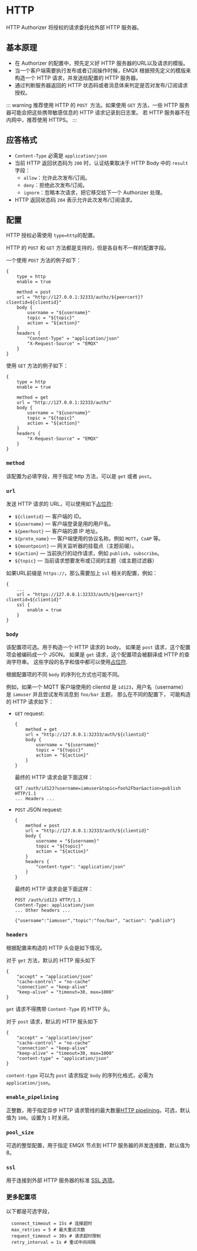 # HTTP

HTTP Authorizer 将授权的请求委托给外部 HTTP 服务器。

## 基本原理

* 在 Authorizer 的配置中，预先定义好 HTTP 服务器的URL以及请求的模版。
* 当一个客户端需要执行发布或者订阅操作时候，EMQX 根据预先定义的模版来构造一个 HTTP 请求，并发送给配置的 HTTP 服务器。
* 通过判断服务器返回的 HTTP 状态码或者消息体来判定是否对发布/订阅请求授权。

::: warning
推荐使用 HTTP 的 `POST `方法。如果使用 `GET` 方法，一些 HTTP 服务器可能会把这些携带敏感信息的 HTTP 请求记录到日志里。
若 HTTP 服务器不在内网中，推荐使用 HTTPS。
:::

## 应答格式

- `Content-Type` 必需是 `application/json`
- 当前 HTTP 返回状态码为 `200` 时，认证结果取决于 HTTP Body 中的 `result` 字段：
    - `allow`：允许此次发布/订阅。
    - `deny`：拒绝此次发布/订阅。
    - `ignore`：忽略本次请求，把它移交给下一个 Authorizer 处理。
- HTTP 返回状态码 `204` 表示允许此次发布/订阅请求。


## 配置

HTTP 授权必需使用 `type=http`的配置。

HTTP 的 `POST` 和 `GET` 方法都是支持的，但是各自有不一样的配置字段。

一个使用 `POST` 方法的例子如下：

```
{
    type = http
    enable = true

    method = post
    url = "http://127.0.0.1:32333/authz/${peercert}?clientid=${clientid}"
    body {
        username = "${username}"
        topic = "${topic}"
        action = "${action}"
    }
    headers {
        "Content-Type" = "application/json"
        "X-Request-Source" = "EMQX"
    }
}
```

使用 `GET` 方法的例子如下：

```
{
    type = http
    enable = true

    method = get
    url = "http://127.0.0.1:32333/authz"
    body {
        username = "${username}"
        topic = "${topic}"
        action = "${action}"
    }
    headers {
        "X-Request-Source" = "EMQX"
    }
}
```

### `method`

该配置为必填字段，用于指定 http 方法，可以是 `get` 或者 `post`。 

### `url`

发送 HTTP 请求的 URL，可以使用如下[占位符](./authz.md#authorizer-配置中的占位符):

* `${clientid}` — 客户端的 ID。
* `${username}` — 客户端登录是用的用户名。
* `${peerhost}` — 客户端的源 IP 地址。
* `${proto_name}` — 客户端使用的协议名称。例如 `MQTT`，`CoAP` 等。
* `${mountpoint}` — 网关监听器的挂载点（主题前缀）。
* `${action}` — 当前执行的动作请求，例如 `publish`，`subscribe`。
* `${topic}` — 当前请求想要发布或订阅的主题（或主题过滤器）

如果URL前缀是 `https://`，那么需要加上 `ssl` 相关的配置，例如：

```
{
    ...
    url = "https://127.0.0.1:32333/auth/${peercert}?clientid=${clientid}"
    ssl {
        enable = true
    }
}

```

### `body`

该配置项可选。用于构造一个 HTTP 请求的 body。
如果是 `post` 请求，这个配置项会被编码成一个 JSON。
如果是 `get` 请求，这个配置项会被翻译成 HTTP 的查询字符串。
这些字段的名字和值中都可以使用[占位符](./authz.md#authorizer-配置中的占位符).

根据配置项的不同 `body` 的序列化方式也可能不同。

例如，如果一个 MQTT 客户端使用的 clientid 是 `id123`，用户名（username）是 `iamuser` 并且尝试发布消息到 `foo/bar` 主题，
那么在不同的配置下， 可能构造的 HTTP 请求如下：

* `GET` request:
    ```
    {
        method = get
        url = "http://127.0.0.1:32333/auth/${clientid}"
        body {
            username = "${username}"
            topic = "${topic}"
            action = "${action}"
        }
    }
    ```

    最终的 HTTP 请求会是下面这样：

    ```
    GET /auth/id123?username=iamuser&topic=foo%2Fbar&action=publish HTTP/1.1
    ... Headers ...
    ```

* `POST` JSON request:

    ```
    {
        method = post
        url = "http://127.0.0.1:32333/auth/${clientid}"
        body {
            username = "${username}"
            topic = "${topic}"
            action = "${action}"
        }
        headers {
            "content-type": "application/json"
        }
    }
    ```

    最终的 HTTP 请求会是下面这样：

    ```
    POST /auth/id123 HTTP/1.1
    Content-Type: application/json
    ... Other headers ...

    {"username":"iamuser","topic":"foo/bar", "action": "publish"}
    ```

### `headers`

根据配置来构造的 HTTP 头会是如下情况。

对于 `get` 方法，默认的 HTTP 报头如下

```
{
    "accept" = "application/json"
    "cache-control" = "no-cache"
    "connection" = "keep-alive"
    "keep-alive" = "timeout=30, max=1000"
}
```

`get` 请求不得携带 `Content-Type` 的 HTTP 头。

对于 `post` 请求，默认的 HTTP 报头如下
```
{
    "accept" = "application/json"
    "cache-control" = "no-cache"
    "connection" = "keep-alive"
    "keep-alive" = "timeout=30, max=1000"
    "content-type" = "application/json"
}
```

`content-type` 可以为 `post` 请求指定 `body` 的序列化格式，必需为 `application/json`。

### `enable_pipelining`

正整数，用于指定异步 HTTP 请求管线的最大数量[HTTP pipelining](https://wikipedia.org/wiki/HTTP_pipelining)。可选，默认值为 `100`。设置为 `1` 时关闭。

### `pool_size`

可选的整型配置，用于指定 EMQX 节点到 HTTP 服务器的并发连接数，默认值为 8。

### `ssl`

用于连接到外部 HTTP 服务器的标准 [SSL 选项](../ssl.md)。

### 更多配置项

以下都是可选字段，

```
  connect_timeout = 15s # 连接超时
  max_retries = 5 # 最大重试次数
  request_timeout = 30s # 请求超时限制
  retry_interval = 1s # 重试中间间隔
```
